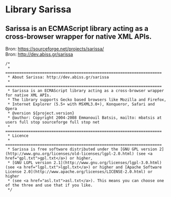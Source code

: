 # Library Sarissa  
## Sarissa is an ECMAScript library acting as a cross-browser wrapper for native XML APIs.  
Bron: https://sourceforge.net/projects/sarissa/  
Bron: http://dev.abiss.gr/sarissa  
  
    /*  
     * ====================================================================  
     * About Sarissa: http://dev.abiss.gr/sarissa  
     * ====================================================================  
     * Sarissa is an ECMAScript library acting as a cross-browser wrapper for native XML APIs.  
     * The library supports Gecko based browsers like Mozilla and Firefox,  
     * Internet Explorer (5.5+ with MSXML3.0+), Konqueror, Safari and Opera  
     * @version ${project.version}  
     * @author: Copyright 2004-2008 Emmanouil Batsis, mailto: mbatsis at users full stop sourceforge full stop net  
     * ====================================================================  
     * Licence  
     * ====================================================================  
     * Sarissa is free software distributed under the [GNU GPL version 2](http://www.gnu.org/licenses/old-licenses/lgpl-2.0.html) (see <a href="gpl.txt">gpl.txt</a>) or higher,  
     * [GNU LGPL version 2.1](http://www.gnu.org/licenses/lgpl-3.0.html) (see <a href="lgpl.txt">lgpl.txt</a>) or higher and [Apache Software License 2.0](http://www.apache.org/licenses/LICENSE-2.0.html) or higher  
     * (see <a href="asl.txt">asl.txt</a>). This means you can choose one of the three and use that if you like.  
     */
